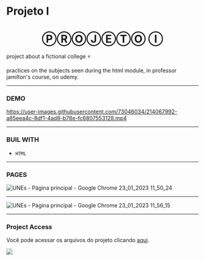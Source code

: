 # Projeto I
<h1 align="center">ⓅⓇⓄⒿⒺⓉⓄ Ⓘ </h1>

project about a fictional college ⚡

practices on the subjects seen during the html module, in professor jamilton's course, on udemy.

---

<h3 align="letf"> DEMO </h3>

https://user-images.githubusercontent.com/73046034/214067992-a85eea4c-8df1-4ad8-b78e-fc6807553128.mp4



---

<h3 align="letf"> BUIL WITH </h3>

- `HTML`



---

<h3 align="letf"> PAGES </h3>


![UNEs - Página principal - Google Chrome 23_01_2023 11_50_24](https://user-images.githubusercontent.com/73046034/214069986-ed1c8feb-c161-4e1b-81c6-24d52e785c45.png)

------------------------------------------------------------------------------------------------------------------------------------------------------------------------

![UNEs - Página principal - Google Chrome 23_01_2023 11_56_15](https://user-images.githubusercontent.com/73046034/214071526-d48cf717-067f-496c-b786-f5fbfa47090f.png)

---

<h3 align="letf"> Project Access </h3>

Você pode acessar os arquivos do projeto clicando [aqui](https://github.com/eloisaferreiras/Projeto-I-/new/master?readme=1).

<p align="left">
<img src="[http://img.shields.io/static/v1?label=STATUS&message=CONCLUIDO&color=GREEN&style=for-the-badge](http://img.shields.io/static/v1?label=STATUS&message=CONCLUIDO&color=GREEN&style=for-the-badge)"/>
</p>
